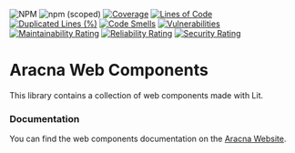 ![NPM](https://img.shields.io/npm/l/@aracna/web-components)
![npm (scoped)](https://img.shields.io/npm/v/@aracna/web-components)
[![Coverage](https://sonarcloud.io/api/project_badges/measure?project=aracna_web-components&metric=coverage)](https://sonarcloud.io/summary/new_code?id=aracna_web-components)
[![Lines of Code](https://sonarcloud.io/api/project_badges/measure?project=aracna_web-components&metric=ncloc)](https://sonarcloud.io/summary/new_code?id=aracna_web-components)
[![Duplicated Lines (%)](https://sonarcloud.io/api/project_badges/measure?project=aracna_web-components&metric=duplicated_lines_density)](https://sonarcloud.io/summary/new_code?id=aracna_web-components)
[![Code Smells](https://sonarcloud.io/api/project_badges/measure?project=aracna_web-components&metric=code_smells)](https://sonarcloud.io/summary/new_code?id=aracna_web-components)
[![Vulnerabilities](https://sonarcloud.io/api/project_badges/measure?project=aracna_web-components&metric=vulnerabilities)](https://sonarcloud.io/summary/new_code?id=aracna_web-components)
[![Maintainability Rating](https://sonarcloud.io/api/project_badges/measure?project=aracna_web-components&metric=sqale_rating)](https://sonarcloud.io/summary/new_code?id=aracna_web-components)
[![Reliability Rating](https://sonarcloud.io/api/project_badges/measure?project=aracna_web-components&metric=reliability_rating)](https://sonarcloud.io/summary/new_code?id=aracna_web-components)
[![Security Rating](https://sonarcloud.io/api/project_badges/measure?project=aracna_web-components&metric=security_rating)](https://sonarcloud.io/summary/new_code?id=aracna_web-components)

# Aracna Web Components

This library contains a collection of web components made with Lit.

### Documentation

You can find the web components documentation on the [Aracna Website](https://aracna.dariosechi.it).
